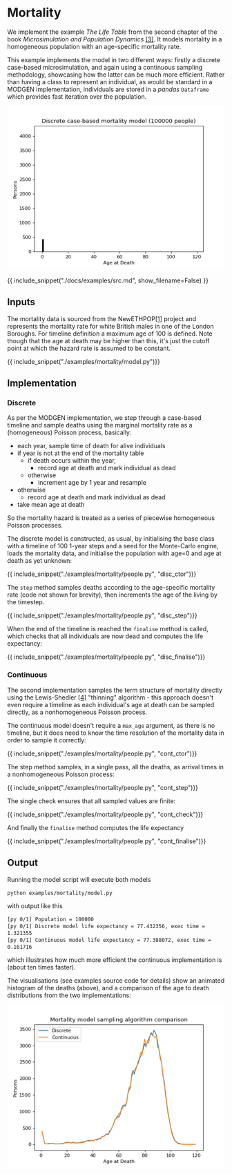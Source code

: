 # Mortality

We implement the example *The Life Table* from the second chapter of the book *Microsimulation and Population Dynamics* [[3]](#references). It models mortality in a homogeneous population with an age-specific mortality rate.

This example implements the model in two different ways: firstly a discrete case-based microsimulation, and again using a continuous sampling methodology, showcasing how the latter can be much more efficient. Rather than having a class to represent an individual, as would be standard in a MODGEN implementation, individuals are stored in a *pandas* `Dataframe` which provides fast iteration over the population.

![Mortality histogram](./img/mortality_hist_100k_noloop.gif)

{{ include_snippet("./docs/examples/src.md", show_filename=False) }}

## Inputs

The mortality data is sourced from the NewETHPOP[[1]](../references.md) project and represents the mortality rate for white British males in one of the London Boroughs. For timeline definition a maximum age of 100 is defined. Note though that the age at death may be higher than this, it's just the cutoff point at which the hazard rate is assumed to be constant.

{{ include_snippet("./examples/mortality/model.py")}}

## Implementation

### Discrete

As per the MODGEN implementation, we step through a case-based timeline and sample deaths using the marginal mortality rate as a (homogeneous) Poisson process, basically:

- each year, sample time of death for alive individuals
- if year is not at the end of the mortality table
    - if death occurs within the year,
        - record age at death and mark individual as dead
    - otherwise
        - increment age by 1 year and resample
- otherwise
    - record age at death and mark individual as dead
- take mean age at death

So the mortality hazard is treated as a series of piecewise homogeneous Poisson processes.

The discrete model is constructed, as usual, by initialising the base class with a timeline of 100 1-year steps and a seed for the Monte-Carlo engine, loads the mortality data, and initialise the population with age=0 and age at death as yet unknown:

{{ include_snippet("./examples/mortality/people.py", "disc_ctor")}}

The `step` method samples deaths according to the age-specific mortality rate (code not shown for brevity), then increments the age of the living by the timestep.

{{ include_snippet("./examples/mortality/people.py", "disc_step")}}

When the end of the timeline is reached the `finalise` method is called, which checks that all individuals are now dead and computes the life expectancy:

{{ include_snippet("./examples/mortality/people.py", "disc_finalise")}}

### Continuous

The second implementation samples the term structure of mortality directly using the Lewis-Shedler [[4]](../references.md) "thinning" algorithm - this approach doesn't even require a timeline as each individual's age at death can be sampled directly, as a nonhomogeneous Poisson process.

The continuous model doesn't require a `max_age` argument, as there is no timeline, but it does need to know the time resolution of the mortality data in order to sample it correctly:

{{ include_snippet("./examples/mortality/people.py", "cont_ctor")}}

The step method samples, in a single pass, all the deaths, as arrival times in a nonhomogeneous Poisson process:

{{ include_snippet("./examples/mortality/people.py", "cont_step")}}

The single check ensures that all sampled values are finite:

{{ include_snippet("./examples/mortality/people.py", "cont_check")}}

And finally the `finalise` method computes the life expectancy

{{ include_snippet("./examples/mortality/people.py", "cont_finalise")}}

## Output

Running the model script will execute both models

```bash
python examples/mortality/model.py
```

with output like this

```test
[py 0/1] Population = 100000
[py 0/1] Discrete model life expectancy = 77.432356, exec time = 1.321355
[py 0/1] Continuous model life expectancy = 77.388072, exec time = 0.161716
```

which illustrates how much more efficient the continuous implementation is (about ten times faster).

The visualisations (see examples source code for details) show an animated histogram of the deaths (above), and a comparison of the age to death distributions from the two implementations:

![Mortality rate comparison](./img/mortality_100k.png)
